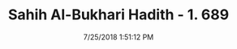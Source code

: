 ---
title        : "Sahih Al-Bukhari Hadith - 1. 689"
date         : 7/25/2018 1:51:12 PM
draft        : false
type         : "hadith"
layout       : "hadith"
BookCode     : "SHB"
VolumeNumber : "1"
HadithNumber : "689"
categories  :  ["Adhan-Straightening of rows is obligatory"]
tags  :  ["Abu Huraira"]
---